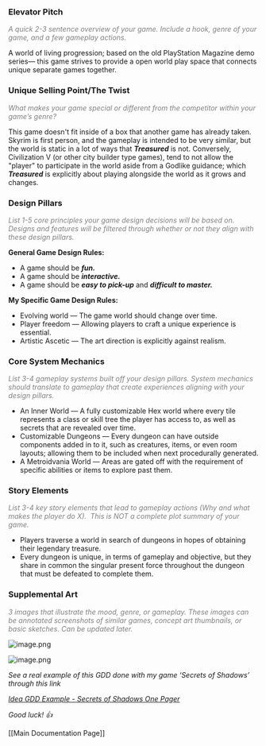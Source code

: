 ### **Elevator Pitch**

<span style="color: grey; font-style: italic">A quick 2-3 sentence overview of your game. Include a hook, genre of your game, and a few gameplay actions.</span>

A world of living progression; based on the old PlayStation Magazine demo series— this game strives to provide a open world play space that connects unique separate games together.

### **Unique Selling Point/The Twist**

<span style="color: grey; font-style: italic">What makes your game special or different from the competitor within your game’s genre?</span>

This game doesn't fit inside of a box that another game has already taken. Skyrim is first person, and the gameplay is intended to be very similar, but the world is static in a lot of ways that ***Treasured*** is not. 
Conversely, Civilization V (or other city builder type games), tend to not allow the "player" to participate in the world aside from a Godlike guidance; which ***Treasured*** is explicitly about playing alongside the world as it grows and changes.
### **Design Pillars**

<span style="color: grey; font-style: italic">List 1-5 core principles your game design decisions will be based on. Designs and features will be filtered through whether or not they align with these design pillars.</span>

**General Game Design Rules:**

- A game should be _**fun.**_
- A game should be _**interactive.**_
- A game should be _**easy to pick-up**_ and _**difficult to master.**_

**My Specific Game Design Rules:**

- Evolving world — The game world should change over time.
- Player freedom — Allowing players to craft a unique experience is essential.
- Artistic Ascetic — The art direction is explicitly against realism.

### **Core System Mechanics**

<span style="color: grey; font-style: italic">List 3-4 gameplay systems built off your design pillars. System mechanics should translate to gameplay that create experiences aligning with your design pillars.</span>

- An Inner World — A fully customizable Hex world where every tile represents a class or skill tree the player has access to, as well as secrets that are revealed over time.
- Customizable Dungeons — Every dungeon can have outside components added in to it, such as creatures, items, or even room layouts; allowing them to be included when next procedurally generated.
- A Metroidvania World — Areas are gated off with the requirement of specific abilities or items to explore past them.

### **Story Elements**

<span style="color: grey; font-style: italic">List 3-4 key story elements that lead to gameplay actions (Why and what makes the player do X).  This is NOT a complete plot summary of your game.</span>

- Players traverse a world in search of dungeons in hopes of obtaining their legendary treasure.
- Every dungeon is unique, in terms of gameplay and objective, but they share in common the singular present force throughout the dungeon that must be defeated to complete them.

### **Supplemental Art**

<span style="color: grey; font-style: italic">3 images that illustrate the mood, genre, or gameplay. These images can be annotated screenshots of similar games, concept art thumbnails, or basic sketches. Can be updated later.</span>

![image.png](https://prod-files-secure.s3.us-west-2.amazonaws.com/a6d8e8b6-bcdb-447f-8fed-005c0c617cf7/49b024ee-16ac-4efc-8b3a-a2f6b5132601/image.png)

![image.png](https://prod-files-secure.s3.us-west-2.amazonaws.com/a6d8e8b6-bcdb-447f-8fed-005c0c617cf7/a1836c7a-99ea-48bc-8045-ef023aa7898e/image.png)

_See a real example of this GDD done with my game ‘Secrets of Shadows’ through this link_

[_Idea GDD Example - Secrets of Shadows One Pager_](https://docs.google.com/document/d/1S_6V6t0IiMiu6cGJpblgr4G9By8KfgqqlnXCxGCUCRw/edit?usp=sharing)

_Good luck! 👍_

[[Main Documentation Page]]